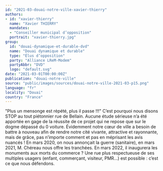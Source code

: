 ```yaml
---
id: "2021-03-douai-notre-ville-xavier-thierry"
authors:
- id: "xavier-thierry"
  name: "Xavier THIERRY"
  mandates: 
  - "Conseiller municipal d’opposition"
  portrait: "xavier-thierry.jpg"
group:
  id: "douai-dynamique-et-durable-dvd"
  name: "Douai dynamique et durable"
  type: "Élus d’opposition"
  party: "Alliance LReM-Modem"
  partyAbbr: "DVD"
  logo: "default.svg"
date: "2021-03-01T00:00:00Z"
publication: "douai-notre-ville"
source: "public/images/sources/douai-notre-ville-2021-03-p15.png"
language: "fr"
locality: "Douai"
country: "France"
---
```


"Plus un mensonge est répété, plus il passe !!!"
C’est pourquoi nous disons STOP au tout piétonnier rue de Bellain. Aucune étude sérieuse n’a été apportée en gage de la réussite de ce projet qui ne repose que sur le dogme dépassé du 0 voiture. Évidemment notre cœur de ville a besoin de battre à nouveau afin de rendre notre cité vivante, attractive et rayonnante, mais de grâce, pas n’importe comment et pas en méprisant les avis nuancés ! En mars 2020, on nous annonçait la guerre (sanitaire), en mars 2021, M. Chéreau nous offre les tranchées. En mars 2022, il inaugurera les monuments aux morts du commerce ? Une rue plus respectueuse de ses multiples usagers (enfant, commerçant, visiteur, PMR…) est possible : c’est ce que nous défendons.
